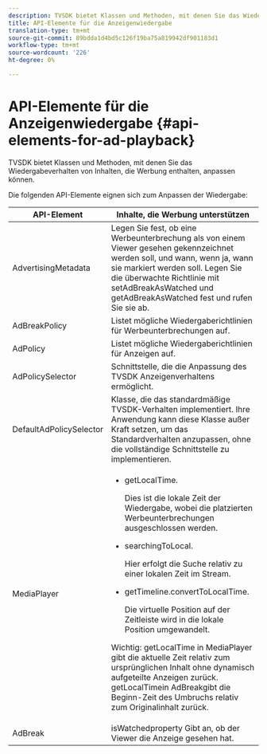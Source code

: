 ```yaml
---
description: TVSDK bietet Klassen und Methoden, mit denen Sie das Wiedergabeverhalten von Inhalten, die Werbung enthalten, anpassen können.
title: API-Elemente für die Anzeigenwiedergabe
translation-type: tm+mt
source-git-commit: 89bdda1d4bd5c126f19ba75a819942df901183d1
workflow-type: tm+mt
source-wordcount: '226'
ht-degree: 0%

---
```



# API-Elemente für die Anzeigenwiedergabe {#api-elements-for-ad-playback}

TVSDK bietet Klassen und Methoden, mit denen Sie das Wiedergabeverhalten von Inhalten, die Werbung enthalten, anpassen können.

Die folgenden API-Elemente eignen sich zum Anpassen der Wiedergabe:

<table id="table_B07E373B9D2B425AB36466B1D42411AD"> 
 <thead> 
  <tr> 
   <th colname="col1" class="entry"> API-Element </th> 
   <th colname="col2" class="entry"> Inhalte, die Werbung unterstützen </th> 
  </tr> 
 </thead>
 <tbody> 
  <tr> 
   <td colname="col1"><span class="codeph"> AdvertisingMetadata</span> </td> 
   <td colname="col2">Legen Sie fest, ob eine Werbeunterbrechung als von einem Viewer gesehen gekennzeichnet werden soll, und wann, wenn ja, wann sie markiert werden soll. Legen Sie die überwachte Richtlinie mit <span class="codeph"> setAdBreakAsWatched</span> und <span class="codeph"> getAdBreakAsWatched</span> fest und rufen Sie sie ab. </td> 
  </tr> 
  <tr> 
   <td colname="col1"><span class="codeph"> AdBreakPolicy</span> </td> 
   <td colname="col2"> Listet mögliche Wiedergaberichtlinien für Werbeunterbrechungen auf. </td> 
  </tr> 
  <tr> 
   <td colname="col1"><span class="codeph"> AdPolicy</span> </td> 
   <td colname="col2"> Listet mögliche Wiedergaberichtlinien für Anzeigen auf. </td> 
  </tr> 
  <tr> 
   <td colname="col1"><span class="codeph"> AdPolicySelector</span> </td> 
   <td colname="col2"> Schnittstelle, die die Anpassung des TVSDK Anzeigenverhaltens ermöglicht. </td> 
  </tr> 
  <tr> 
   <td colname="col1"><span class="codeph"> DefaultAdPolicySelector</span> </td> 
   <td colname="col2"> Klasse, die das standardmäßige TVSDK-Verhalten implementiert. Ihre Anwendung kann diese Klasse außer Kraft setzen, um das Standardverhalten anzupassen, ohne die vollständige Schnittstelle zu implementieren. </td> 
  </tr> 
  <tr> 
   <td colname="col1"><span class="codeph"> MediaPlayer</span> </td> 
   <td colname="col2"> 
    <ul id="ul_37700A741403448A8760FDDA68B099AA"> 
     <li id="li_B465170D449E49489C5924572BEEB4A5"><span class="codeph"> getLocalTime</span>. <p>Dies ist die lokale Zeit der Wiedergabe, wobei die platzierten Werbeunterbrechungen ausgeschlossen werden. </p> </li> 
     <li id="li_D9D68CF428904BB2B84E1BCE828A90DC"><span class="codeph"> searchingToLocal</span>. <p>Hier erfolgt die Suche relativ zu einer lokalen Zeit im Stream. </p> </li> 
     <li id="li_9DBCA75537DC4824AA66B53A3FA28812"><span class="codeph"> getTimeline.convertToLocalTime</span>. <p>Die virtuelle Position auf der Zeitleiste wird in die lokale Position umgewandelt. </p> </li> 
    </ul> <p>Wichtig:  <span class="codeph"> getLocalTime</span> in <span class="codeph"> MediaPlayer</span> gibt die aktuelle Zeit relativ zum ursprünglichen Inhalt ohne dynamisch aufgeteilte Anzeigen zurück. <span class="codeph"> </span> getLocalTimein  <span class="codeph"> </span> AdBreakgibt die Beginn-Zeit des Umbruchs relativ zum Originalinhalt zurück. </p> </td> 
  </tr> 
  <tr> 
   <td colname="col1"><span class="codeph"> AdBreak</span> </td> 
   <td colname="col2"><span class="codeph"> </span> isWatchedproperty Gibt an, ob der Viewer die Anzeige gesehen hat. </td> 
  </tr> 
 </tbody> 
</table>


